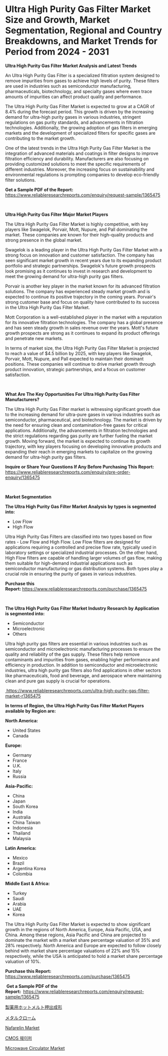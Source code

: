 <p><h1>Ultra High Purity Gas Filter Market Size and Growth, Market Segmentation, Regional and Country Breakdowns, and Market Trends for Period from 2024 -  2031</h1></p><p><strong>Ultra High Purity Gas Filter Market Analysis and Latest Trends</strong></p>
<p><p>An Ultra High Purity Gas Filter is a specialized filtration system designed to remove impurities from gases to achieve high levels of purity. These filters are used in industries such as semiconductor manufacturing, pharmaceuticals, biotechnology, and specialty gases where even trace amounts of impurities can affect product quality and performance.</p><p>The Ultra High Purity Gas Filter Market is expected to grow at a CAGR of 8.4% during the forecast period. This growth is driven by the increasing demand for ultra-high purity gases in various industries, stringent regulations on gas purity standards, and advancements in filtration technologies. Additionally, the growing adoption of gas filters in emerging markets and the development of specialized filters for specific gases are contributing to the market growth.</p><p>One of the latest trends in the Ultra High Purity Gas Filter Market is the integration of advanced materials and coatings in filter designs to improve filtration efficiency and durability. Manufacturers are also focusing on providing customized solutions to meet the specific requirements of different industries. Moreover, the increasing focus on sustainability and environmental regulations is prompting companies to develop eco-friendly filter solutions.</p></p>
<p><strong>Get a Sample PDF of the Report:&nbsp;</strong> <a href="https://www.reliableresearchreports.com/enquiry/request-sample/1365475">https://www.reliableresearchreports.com/enquiry/request-sample/1365475</a></p>
<p>&nbsp;</p>
<p><strong>Ultra High Purity Gas Filter Major Market Players</strong></p>
<p><p>The Ultra High Purity Gas Filter Market is highly competitive, with key players like Swagelok, Porvair, Mott, Nupure, and Pall dominating the market. These companies are known for their high-quality products and strong presence in the global market.</p><p>Swagelok is a leading player in the Ultra High Purity Gas Filter Market with a strong focus on innovation and customer satisfaction. The company has seen significant market growth in recent years due to its expanding product portfolio and strategic partnerships. Swagelok's future growth prospects look promising as it continues to invest in research and development to meet the growing demand for ultra-high purity gas filters.</p><p>Porvair is another key player in the market known for its advanced filtration solutions. The company has experienced steady market growth and is expected to continue its positive trajectory in the coming years. Porvair's strong customer base and focus on quality have contributed to its success in the Ultra High Purity Gas Filter Market.</p><p>Mott Corporation is a well-established player in the market with a reputation for its innovative filtration technologies. The company has a global presence and has seen steady growth in sales revenue over the years. Mott's future growth prospects are strong as it continues to expand its product offerings and penetrate new markets.</p><p>In terms of market size, the Ultra High Purity Gas Filter Market is projected to reach a value of $4.5 billion by 2025, with key players like Swagelok, Porvair, Mott, Nupure, and Pall expected to maintain their dominant positions. These companies will continue to drive market growth through product innovation, strategic partnerships, and a focus on customer satisfaction.</p></p>
<p>&nbsp;</p>
<p><strong>What Are The Key Opportunities For Ultra High Purity Gas Filter Manufacturers?</strong></p>
<p><p>The Ultra High Purity Gas Filter market is witnessing significant growth due to the increasing demand for ultra-pure gases in various industries such as semiconductor, pharmaceutical, and biotechnology. The market is driven by the need for ensuring clean and contamination-free gases for critical applications. Additionally, the advancements in filtration technologies and the strict regulations regarding gas purity are further fueling the market growth. Moving forward, the market is expected to continue its growth trajectory, with key players focusing on developing innovative products and expanding their reach in emerging markets to capitalize on the growing demand for ultra-high purity gas filters.</p></p>
<p><strong>Inquire or Share Your Questions If Any Before Purchasing This Report:</strong> <a href="https://www.reliableresearchreports.com/enquiry/pre-order-enquiry/1365475">https://www.reliableresearchreports.com/enquiry/pre-order-enquiry/1365475</a></p>
<p>&nbsp;</p>
<p><strong>Market Segmentation</strong></p>
<p><strong>The Ultra High Purity Gas Filter Market Analysis by types is segmented into:</strong></p>
<p><ul><li>Low Flow</li><li>High Flow</li></ul></p>
<p><p>Ultra High Purity Gas Filters are classified into two types based on flow rates - Low Flow and High Flow. Low Flow filters are designed for applications requiring a controlled and precise flow rate, typically used in laboratory settings or specialized industrial processes. On the other hand, High Flow filters are capable of handling larger volumes of gas flow, making them suitable for high-demand industrial applications such as semiconductor manufacturing or gas distribution systems. Both types play a crucial role in ensuring the purity of gases in various industries.</p></p>
<p><strong>Purchase this Report:&nbsp;</strong><a href="https://www.reliableresearchreports.com/purchase/1365475">https://www.reliableresearchreports.com/purchase/1365475</a></p>
<p>&nbsp;</p>
<p><strong>The Ultra High Purity Gas Filter Market Industry Research by Application is segmented into:</strong></p>
<p><ul><li>Semiconductor</li><li>Microelectronic</li><li>Others</li></ul></p>
<p><p>Ultra high purity gas filters are essential in various industries such as semiconductor and microelectronic manufacturing processes to ensure the quality and reliability of the gas supply. These filters help remove contaminants and impurities from gases, enabling higher performance and efficiency in production. In addition to semiconductor and microelectronic industries, ultra high purity gas filters also find applications in other sectors like pharmaceuticals, food and beverage, and aerospace where maintaining clean and pure gas supply is crucial for operations.</p></p>
<p><a href="https://www.reliableresearchreports.com/ultra-high-purity-gas-filter-market-r1365475">&nbsp;https://www.reliableresearchreports.com/ultra-high-purity-gas-filter-market-r1365475</a></p>
<p><strong>In terms of Region, the Ultra High Purity Gas Filter Market Players available by Region are:</strong></p>
<p>
    <p> <strong> North America: </strong>
        <ul>
            <li>United States</li>
            <li>Canada</li>
        </ul>
        </p> 
    <p> <strong> Europe: </strong>
        <ul>
            <li>Germany</li>
            <li>France</li>
            <li>U.K.</li>
            <li>Italy</li>
            <li>Russia</li>
        </ul>
        </p> 
    <p> <strong> Asia-Pacific: </strong>
        <ul>
            <li>China</li>
            <li>Japan</li>
            <li>South Korea</li>
            <li>India</li>
            <li>Australia</li>
            <li>China Taiwan</li>
            <li>Indonesia</li>
            <li>Thailand</li>
            <li>Malaysia</li>
        </ul>
        </p> 
    <p> <strong> Latin America: </strong>
        <ul>
            <li>Mexico</li>
            <li>Brazil</li>
            <li>Argentina Korea</li>
            <li>Colombia</li>
        </ul>
        </p> 
    <p> <strong> Middle East & Africa: </strong>
        <ul>
            <li>Turkey</li>
            <li>Saudi</li>
            <li>Arabia</li>
            <li>UAE</li>
            <li>Korea</li>
        </ul>
    </p>
    </p>
<p><p>The Ultra High Purity Gas Filter Market is expected to show significant growth in the regions of North America, Europe, Asia Pacific, USA, and China. Among these regions, Asia Pacific and China are projected to dominate the market with a market share percentage valuation of 35% and 28% respectively. North America and Europe are expected to follow closely behind with market share percentage valuations of 22% and 15% respectively, while the USA is anticipated to hold a market share percentage valuation of 10%.</p></p>
<p><strong>Purchase this Report: </strong><a href="https://www.reliableresearchreports.com/purchase/1365475">https://www.reliableresearchreports.com/purchase/1365475</a></p>
<p>&nbsp;<strong>Get a Sample PDF of the Report:&nbsp;&nbsp;</strong><a href="https://www.reliableresearchreports.com/enquiry/request-sample/1365475">https://www.reliableresearchreports.com/enquiry/request-sample/1365475</a></p>
<p><strong></strong></p>
<p><p><a href="https://medium.com/@botello1manuel/%E8%A3%BD%E8%96%AC%E7%94%A8%E3%83%9B%E3%83%83%E3%83%88%E3%83%A1%E3%83%AB%E3%83%88%E3%82%A8%E3%82%AF%E3%82%B9%E3%83%88%E3%83%AB%E3%83%BC%E3%82%B8%E3%83%A7%E3%83%B3%E5%B8%82%E5%A0%B4-%E7%AB%B6%E4%BA%89%E5%88%86%E6%9E%90-%E5%B8%82%E5%A0%B4%E5%8B%95%E5%90%91-%E3%81%8A%E3%82%88%E3%81%B32031%E5%B9%B4%E3%81%BE%E3%81%A7%E3%81%AE%E4%BA%88%E6%B8%AC-6c2174768bbf">製薬用ホットメルト押出成形</a></p><p><a href="https://medium.com/@effiesporer2023/%E3%83%A1%E3%82%BF%E3%83%AB%E3%82%AF%E3%83%AD%E3%83%A0%E5%B8%82%E5%A0%B4%E3%81%AE%E3%83%A1%E3%83%88%E3%83%AA%E3%82%AF%E3%82%B9%E3%81%AE%E8%A7%A3%E8%AA%AD-%E5%B8%82%E5%A0%B4%E3%82%B7%E3%82%A7%E3%82%A2-%E3%83%88%E3%83%AC%E3%83%B3%E3%83%89-%E6%88%90%E9%95%B7%E3%83%91%E3%82%BF%E3%83%BC%E3%83%B3-ce3fa2aa7bd9">メタルクローム</a></p><p><a href="https://github.com/khlifeservices/Market-Research-Report-List-1/blob/main/nafarelin-market.md">Nafarelin Market</a></p><p><a href="https://medium.com/@ishacian.georges/cmos-%EC%9B%A8%EC%9D%B4%ED%8D%BC-%EC%8B%9C%EC%9E%A5-%EC%A7%80%ED%91%9C-%ED%95%B4%EB%8F%85-%EC%8B%9C%EC%9E%A5-%EC%A0%90%EC%9C%A0%EC%9C%A8-%ED%8A%B8%EB%A0%8C%EB%93%9C-%EB%B0%8F-%EC%84%B1%EC%9E%A5-%ED%8C%A8%ED%84%B4-fd05c5bf7716">CMOS 웨이퍼</a></p><p><a href="https://www.linkedin.com/pulse/global-microwave-circulator-market-share-growth-opportunities-pnwse">Microwave Circulator Market</a></p></p>